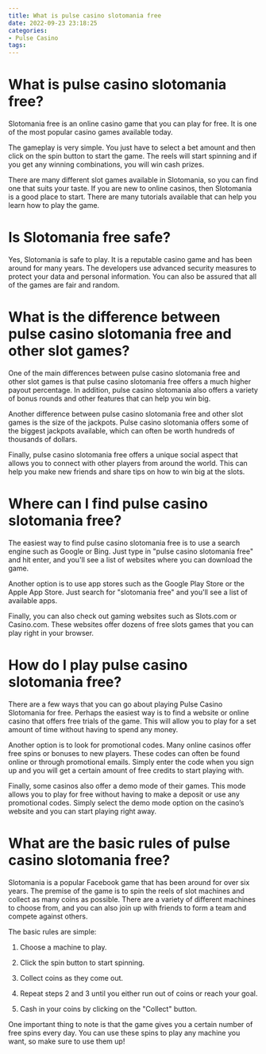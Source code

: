 ```yaml
---
title: What is pulse casino slotomania free
date: 2022-09-23 23:18:25
categories:
- Pulse Casino
tags:
---
```



# What is pulse casino slotomania free?

Slotomania free is an online casino game that you can play for free. It is one of the most popular casino games available today.

The gameplay is very simple. You just have to select a bet amount and then click on the spin button to start the game. The reels will start spinning and if you get any winning combinations, you will win cash prizes.

There are many different slot games available in Slotomania, so you can find one that suits your taste. If you are new to online casinos, then Slotomania is a good place to start. There are many tutorials available that can help you learn how to play the game.

# Is Slotomania free safe?

Yes, Slotomania is safe to play. It is a reputable casino game and has been around for many years. The developers use advanced security measures to protect your data and personal information. You can also be assured that all of the games are fair and random.

# What is the difference between pulse casino slotomania free and other slot games?

One of the main differences between pulse casino slotomania free and other slot games is that pulse casino slotomania free offers a much higher payout percentage. In addition, pulse casino slotomania also offers a variety of bonus rounds and other features that can help you win big.

Another difference between pulse casino slotomania free and other slot games is the size of the jackpots. Pulse casino slotomania offers some of the biggest jackpots available, which can often be worth hundreds of thousands of dollars.

Finally, pulse casino slotomania free offers a unique social aspect that allows you to connect with other players from around the world. This can help you make new friends and share tips on how to win big at the slots.

# Where can I find pulse casino slotomania free?

The easiest way to find pulse casino slotomania free is to use a search engine such as Google or Bing. Just type in "pulse casino slotomania free" and hit enter, and you'll see a list of websites where you can download the game.

Another option is to use app stores such as the Google Play Store or the Apple App Store. Just search for "slotomania free" and you'll see a list of available apps.

Finally, you can also check out gaming websites such as Slots.com or Casino.com. These websites offer dozens of free slots games that you can play right in your browser.

# How do I play pulse casino slotomania free?

There are a few ways that you can go about playing Pulse Casino Slotomania for free. Perhaps the easiest way is to find a website or online casino that offers free trials of the game. This will allow you to play for a set amount of time without having to spend any money.

Another option is to look for promotional codes. Many online casinos offer free spins or bonuses to new players. These codes can often be found online or through promotional emails. Simply enter the code when you sign up and you will get a certain amount of free credits to start playing with.

Finally, some casinos also offer a demo mode of their games. This mode allows you to play for free without having to make a deposit or use any promotional codes. Simply select the demo mode option on the casino’s website and you can start playing right away.

# What are the basic rules of pulse casino slotomania free?

Slotomania is a popular Facebook game that has been around for over six years. The premise of the game is to spin the reels of slot machines and collect as many coins as possible. There are a variety of different machines to choose from, and you can also join up with friends to form a team and compete against others.

The basic rules are simple:

1) Choose a machine to play.

2) Click the spin button to start spinning.

3) Collect coins as they come out.

4) Repeat steps 2 and 3 until you either run out of coins or reach your goal.

5) Cash in your coins by clicking on the "Collect" button.


One important thing to note is that the game gives you a certain number of free spins every day. You can use these spins to play any machine you want, so make sure to use them up!